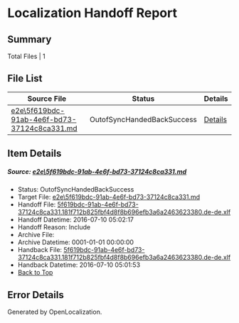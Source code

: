 # <a name='report-top'></a> Localization Handoff Report

## Summary
 Total Files | 1

## File List
 Source File | Status | Details 
 ----------- | ------ | ------- 
 [e2e\5f619bdc-91ab-4e6f-bd73-37124c8ca331.md](https://github.com/OpenLocalizationTestOrg/oltest/blob/8fe0fafc39088916d17e30404ca25236f0a7e996/e2e/5f619bdc-91ab-4e6f-bd73-37124c8ca331.md) | OutofSyncHandedBackSuccess | [Details](#c6ab060abad14fedcbcf11f91b9fe039de89034f1)

## Item Details
##### <a name='c6ab060abad14fedcbcf11f91b9fe039de89034f1'></a> Source: [e2e\5f619bdc-91ab-4e6f-bd73-37124c8ca331.md](https://github.com/OpenLocalizationTestOrg/oltest/blob/8fe0fafc39088916d17e30404ca25236f0a7e996/e2e/5f619bdc-91ab-4e6f-bd73-37124c8ca331.md)
* Status: OutofSyncHandedBackSuccess
* Target File: [e2e\5f619bdc-91ab-4e6f-bd73-37124c8ca331.md](https://github.com/OpenLocalizationTestOrg/oltest-dede-fly/blob/8ba9c0ac5f6105c2b7dccc62df1b40f50c66f2ff/e2e/5f619bdc-91ab-4e6f-bd73-37124c8ca331.md)
* Handoff File: [5f619bdc-91ab-4e6f-bd73-37124c8ca331.181f712b825fbf4d8f8b696efb3a6a2463623380.de-de.xlf](https://github.com/OpenLocalizationTestOrg/olhandoff-e2e/blob/a3bd77f36e9f3e9df3a85373f73552ea44f53455/ol-handoff/OpenLocalizationTestOrg/oltest-dede-fly/ci/ht/5f619bdc-91ab-4e6f-bd73-37124c8ca331.181f712b825fbf4d8f8b696efb3a6a2463623380.de-de.xlf)
* Handoff Datetime: 2016-07-10 05:02:17
* Handoff Reason: Include
* Archive File: 
* Archive Datetime: 0001-01-01 00:00:00
* Handback File: [5f619bdc-91ab-4e6f-bd73-37124c8ca331.181f712b825fbf4d8f8b696efb3a6a2463623380.de-de.xlf](https://github.com/OpenLocalizationTestOrg/olhandback-e2e/blob/bdf4451aca9490374d6c9ca08b0062b0e82eb1d4/ol-handback/OpenLocalizationTestOrg/oltest-dede-fly/ci/ht/5f619bdc-91ab-4e6f-bd73-37124c8ca331.181f712b825fbf4d8f8b696efb3a6a2463623380.de-de.xlf)
* Handback Datetime: 2016-07-10 05:01:53
* [Back to Top](#report-top)


## Error Details

Generated by OpenLocalization.
